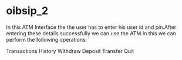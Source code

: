 # oibsip_2
In this ATM Interface the the user has to enter his user id and pin.After entering these details successfully we can use the ATM.In this we can perform the following operations:

Transactions History
Withdraw
Deposit
Transfer
Quit
